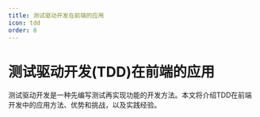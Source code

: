 ```yaml
---
title: 测试驱动开发在前端的应用
icon: tdd
order: 8
---
```


# 测试驱动开发(TDD)在前端的应用

测试驱动开发是一种先编写测试再实现功能的开发方法。本文将介绍TDD在前端开发中的应用方法、优势和挑战，以及实践经验。

